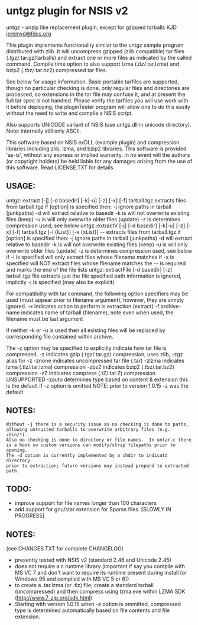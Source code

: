 untgz plugin for NSIS v2
====================
untgz - unzip like replacement plugin, except for gzipped tarballs
KJD <jeremyd@fdos.org>

  This plugin implements functionality similar to the untgz
  sample program distributed with zlib.  It will uncompress
  gzipped (zlib compatible) tar files (*.tgz/*.tar.gz/tarballs) and 
  extract one or more files as indicated by the called command.
  Compile time option to also support lzma (*.tlz/*.tar.lzma)
  and bzip2 (*.tbz/*.tar.bz2) compressed tar files.

  See below for usage information.  Basic portable tarfiles
  are supported, though no particular checking is done, only
  regular files and directories are processed, so extensions
  in the tar file may confuse it, and at present the full
  tar spec is not handled.  Please verify the tarfiles you
  will use work with it before deploying; the pluginTester
  program will allow one to do this easily without the need
  to write and compile a NSIS script.
  
  Also supports UNICODE variant of NSIS (use untgz.dll in unicode directory).
  Note: internally still only ASCII.

  This software based on NSIS exDLL (example plugin) and compression
  libraries including zlib, lzma, and bzip2 libraries.
  This software is provided 'as-is', without any express or implied
  warranty.  In no event will the authors (or copyright holders) be
  held liable for any damages arising from the use of this software.
  Read LICENSE.TXT for details.

USAGE:
------------
  untgz::extract [-j] [-d basedir] [-k|-u] [-z<type>] [-x] [-f] tarball.tgz
    extracts files from tarball.tgz
      if [option] is specified then:
         -j       ignore paths in tarball (junkpaths)
         -d       will extract relative to basedir
         -k is    will not overwrite existing files (keep)
         -u is    will only overwrite older files (update)
         -z is    determines compression used, see below
  untgz::extractV [-j] [-d basedir] [-k|-u] [-z<type>] [-x] [-f] tarball.tgz [-i {iList}] [-x {xList}] --
    extracts files from tarball.tgz
      if [option] is specified then:
         -j       ignore paths in tarball (junkpaths)
         -d       will extract relative to basedir
         -k is    will not overwrite existing files (keep)
         -u is    will only overwrite older files (update)
         -z is    determines compression used, see below
      if -i is specified will only extract files whose filename matches
      if -x is specified will NOT extract files whose filename matches
      the -- is required and marks the end of the file lists
  untgz::extractFile [-d basedir] [-z<type>] tarball.tgz file
    extracts just the file specified
      path information is ignored, implictly -j is specified (may also be explicit)

  For compatibility with tar command, the following option specifiers may be
  used (must appear prior to filename argument), however, they are simply ignored.
      -x indicates action to perform is extraction (extract)
      -f archive-name indicates name of tarball (filename), note
         even when used, the filename must be last argument

  If neither -k or -u is used then all existing files will be replaced
  by corresponding file contained within archive.  

  The -z<type> option may be specified to explicitly indicate how
  tar file is compressed.
  -z      indicates gzip (.tgz/.tar.gz) compression, uses zlib,
  -zgz    alias for -z
  -znone  indicates uncompressed tar file (.tar)
  -zlzma  indicates lzma (.tlz/.tar.lzma) compression
  -zbz2   indicates bzip2 (.tbz/.tar.bz2) compression
  -zZ     indicates compress (.tZ/.tar.Z) compression UNSUPPORTED
  -zauto  determines type based on content & extension
          this is the default if -z<type> option is omitted
          NOTE: prior to version 1.0.15 -z was the default
  
NOTES:
--------
    Without -j there is a security issue as no checking is done to paths,
    allowing untrusted tarballs to overwrite arbitrary files (e.g. /bin/*).
    Also no checking is done to directory or file names.  In untar.c there
    is a hook so custom versions can modify/strip filepaths prior to opening.
    The -d option is currently implemented by a chdir to indicatd directory
    prior to extraction; future versions may instead prepend to extracted path.

TODO:
-----
- improve support for file names longer than 100 characters
- add support for gnu/star extension for Sparse files. [SLOWLY IN PROGRESS]

NOTES:  
------------
(see CHANGES.TXT for complete CHANGELOG)
- presently tested with NSIS v2 (standard 2.46 and Unicode 2.45)
- does not require a c runtime library (important if say you compile with MS VC 7 and don't
  want to require its runtime present during install [or Windows 95 and compiled with MS VC 5 or 6])
- to create a .tar.lzma (or .tlz) file, create a standard tarball (uncompressed) and then
  compress using lzma.exe within LZMA SDK (http://www.7-zip.org/sdk.html)
- Starting with version 1.0.15 when -z<type> option is ommitted, compressed type is determined
  automatically based on file contents and file extension.
